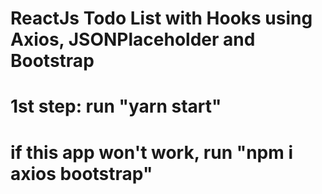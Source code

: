 # ReactJs Todo List with Hooks using Axios, JSONPlaceholder and Bootstrap


# 1st step: run "yarn start"

# if this app won't work, run "npm i axios bootstrap"

